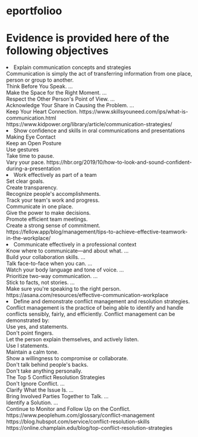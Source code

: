 # eportfolioo
<h1>Evidence is provided here of the following objectives</h1>

<li> Explain communication concepts and strategies</li>
<ui>Communication is simply the act of transferring information from one place, person or group to another.
<br>Think Before You Speak. ...
<br>Make the Space for the Right Moment. ...
<br>Respect the Other Person's Point of View. ...
<br>Acknowledge Your Share in Causing the Problem. ...
<br>Keep Your Heart Connection.
https://www.skillsyouneed.com/ips/what-is-communication.html
https://www.kidpower.org/library/article/communication-strategies/</ui>
<li> Show confidence and skills in oral communications and presentations
<ui>Making Eye Contact
<br>Keep an Open Posture
<br>Use gestures
<br>Take time to pause.
<br>Vary your pace.
https://hbr.org/2019/10/how-to-look-and-sound-confident-during-a-presentation</ui>
<li> Work effectively as part of a team</li>
<ui>Set clear goals.
<br>Create transparency.
<br>Recognize people's accomplishments.
<br>Track your team's work and progress.
<br>Communicate in one place.
<br>Give the power to make decisions.
<br>Promote efficient team meetings.
<br>Create a strong sense of commitment.
<br>https://fellow.app/blog/management/tips-to-achieve-effective-teamwork-in-the-workplace/</ui>
<li> Communicate effectively in a professional context</li>
<ui>Know where to communicate—and about what. ...
<br>Build your collaboration skills. ...
<br>Talk face-to-face when you can. ...
<br>Watch your body language and tone of voice. ...
<br>Prioritize two-way communication. ...
<br>Stick to facts, not stories. ...
<br>Make sure you're speaking to the right person.
<br>https://asana.com/resources/effective-communication-workplace</ui>
<li> Define and demonstrate conflict management and resolution strategies.</li>
<ui>Conflict management is the practice of being able to identify and handle conflicts sensibly, fairly, and efficiently.
Conflict management can be demonstrated by:
<br>Use yes, and statements.
<br>Don't point fingers.
<br>Let the person explain themselves, and actively listen.
<br>Use I statements.
<br>Maintain a calm tone.
<br>Show a willingness to compromise or collaborate.
<br>Don't talk behind people's backs.
<br>Don't take anything personally. 
<br>The Top 5 Conflict Resolution Strategies
<br>Don't Ignore Conflict. ...
<br>Clarify What the Issue Is. ...
<br>Bring Involved Parties Together to Talk. ...
<br>Identify a Solution. ...
<br>Continue to Monitor and Follow Up on the Conflict.
<br>https://www.peoplehum.com/glossary/conflict-management 
<br>https://blog.hubspot.com/service/conflict-resolution-skills
<br>https://online.champlain.edu/blog/top-conflict-resolution-strategies</ui>
